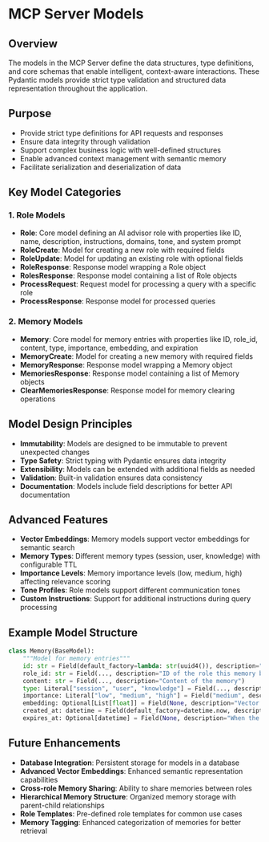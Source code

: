 # MCP Server Models

## Overview
The models in the MCP Server define the data structures, type definitions, and core schemas that enable intelligent, context-aware interactions. These Pydantic models provide strict type validation and structured data representation throughout the application.

## Purpose
- Provide strict type definitions for API requests and responses
- Ensure data integrity through validation
- Support complex business logic with well-defined structures
- Enable advanced context management with semantic memory
- Facilitate serialization and deserialization of data

## Key Model Categories

### 1. Role Models
- **Role**: Core model defining an AI advisor role with properties like ID, name, description, instructions, domains, tone, and system prompt
- **RoleCreate**: Model for creating a new role with required fields
- **RoleUpdate**: Model for updating an existing role with optional fields
- **RoleResponse**: Response model wrapping a Role object
- **RolesResponse**: Response model containing a list of Role objects
- **ProcessRequest**: Request model for processing a query with a specific role
- **ProcessResponse**: Response model for processed queries

### 2. Memory Models
- **Memory**: Core model for memory entries with properties like ID, role_id, content, type, importance, embedding, and expiration
- **MemoryCreate**: Model for creating a new memory with required fields
- **MemoryResponse**: Response model wrapping a Memory object
- **MemoriesResponse**: Response model containing a list of Memory objects
- **ClearMemoriesResponse**: Response model for memory clearing operations

## Model Design Principles
- **Immutability**: Models are designed to be immutable to prevent unexpected changes
- **Type Safety**: Strict typing with Pydantic ensures data integrity
- **Extensibility**: Models can be extended with additional fields as needed
- **Validation**: Built-in validation ensures data consistency
- **Documentation**: Models include field descriptions for better API documentation

## Advanced Features
- **Vector Embeddings**: Memory models support vector embeddings for semantic search
- **Memory Types**: Different memory types (session, user, knowledge) with configurable TTL
- **Importance Levels**: Memory importance levels (low, medium, high) affecting relevance scoring
- **Tone Profiles**: Role models support different communication tones
- **Custom Instructions**: Support for additional instructions during query processing

## Example Model Structure
```python
class Memory(BaseModel):
    """Model for memory entries"""
    id: str = Field(default_factory=lambda: str(uuid4()), description="Unique identifier for the memory")
    role_id: str = Field(..., description="ID of the role this memory belongs to")
    content: str = Field(..., description="Content of the memory")
    type: Literal["session", "user", "knowledge"] = Field(..., description="Type of memory")
    importance: Literal["low", "medium", "high"] = Field("medium", description="Importance of the memory")
    embedding: Optional[List[float]] = Field(None, description="Vector embedding of the memory content")
    created_at: datetime = Field(default_factory=datetime.now, description="When the memory was created")
    expires_at: Optional[datetime] = Field(None, description="When the memory expires")
```

## Future Enhancements
- **Database Integration**: Persistent storage for models in a database
- **Advanced Vector Embeddings**: Enhanced semantic representation capabilities
- **Cross-role Memory Sharing**: Ability to share memories between roles
- **Hierarchical Memory Structure**: Organized memory storage with parent-child relationships
- **Role Templates**: Pre-defined role templates for common use cases
- **Memory Tagging**: Enhanced categorization of memories for better retrieval

